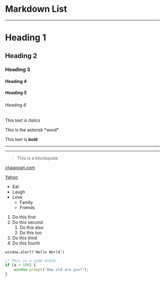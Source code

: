 # Markdown List
---


<!-- Headings -->
# Heading 1
## Heading 2
### Heading 3
#### Heading 4
##### Heading 5
###### Heading 6

<!-- emphasis -->
This text is *italics*

This is the asterisk \*word\*
<!-- strong -->
This text is **bold**

<!-- horizontal rule -->
---
___

<!-- blockquote -->
> This is a blockquote

<!-- Links -->
[chagoyan.com](https://chagoyan.com/)

<!-- Link with Title -->
[Yahoo](https://yahoo.com/ "Go to Yahoo!")

<!-- Lists -->
<!-- Non-Ordered - Bullets -->
* Eat
* Laugh
* Love
    * Family
    * Friends

<!-- Ordered - Numbered -->
1. Do this first
1. Do this second
    1. Do this also
    1. Do this too
1. Do this third
1. Do this fourth

<!-- code block -->
`window.alert('Hello World')`

```javascript
// This is a code block
if (a < 100) {
    window.prompt('How old are you?');
}
```